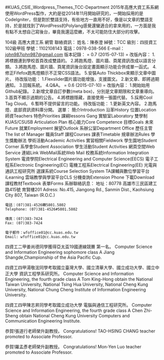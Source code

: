 #KUAS_CSIE_Wordpress_Themes_TCC-Department
2015年高應大資工系系網使用WordPress製作，大約是從2014年11月開始研究的，一開始採用的是CodeIgniter，但是對於雙語支持，有些地方一直用不好，像是以文章的雙語支持，於是就找到了WordPress的Polylang感覺還蠻適合的拿來用的，一方面是我有點不太想自己寫後台，畢竟我還這麼嫩，不太可能防住大部分的攻擊。

104級 高應大資工系 網管 聯絡資訊：
    姓名：陳泰澄
    綽號：TCC
    級別：四技資工102級甲班
    學號：1102108143
    電話：0978-038-566
    E-mail：john987john987@gmail.com
版本記錄：
    = 0.7 (2015-07-13) =
        改版內容：
            1.將標題連到學校首頁改成雙語的。
            2.將跑馬燈、圖片牆、頁尾資訊改成以語言分類。
            3.將跑馬燈、圖片牆、頁尾資訊後台設定畫面顯示功能合併成單一函式。
            4.修正Fifefox跑馬燈顯示不正常CSS語法。
            5.安裝Auto Thickbox來顯示文章中圖片。
        待改版功能：
            1.Flexslider圖片牆功能增強，支援圖文。
            2.新文章、即將過期通知。
            3.回報系統。
            4.Q&A。
    = 0.6 (2015-07-10) =
        改版內容：
            1.開始始用Github紀錄。
            2.新增文章自訂參數(meta box)，分別是文章期限和文章重導向。
            3.首頁不顯示過期的公告。
            4.將標題隱藏，直接使用一張圖代替。
            5.採用Cool Tag Cloud。
            6.暫時不提供留言的功能。
        待改版功能：
            1.更新英文內容。
            2.跑馬燈、底部資訊資料庫分開。
選單：
    簡介Introduction
        沿革History
        位置Location
        師資Teachers
        特色Priorities
            課綱lessons Gang
            實驗室Laboratory
            雙學制KUAS/CSUSB Articulation Plan
            核心能力Core Competence
            目標Goals
        未來Future
            就業Employment
            展望Outlook
    系辦公室Department Office
        歷任主管The list of Manager
        職員Staff
        課程Courses
        課表Timetable
        規章辦法Rules
            學生獎勵辦法
        學術活動Academic Activities
        實習相關Fieldwork
    學生園地Student Corner
        系學會Student Association
        學生活動Student Activities
        網頁空間Web Service
    連結Link
        WebMail系統Web Mail
        校務系統Information Integration System
        電資學院Electrical Engineering and Computer Science(EECS)
            電子工程系Electronic Engineering(EC)
            電機工程系Electrical Engineering(EE)
            光電與通訊工程研究所
        選課系統Course Selection System
        TA課輔與數位學習平台iLearning
        雲端教學與學習平台CLS
        分機查詢Extension Phone
    下載Download
        課程教材Textbook
        表單Forms
系辦聯絡訊息：
    地址：80778 高雄市三民區建工路415號 育賢樓201
    Adress: No.415, Jiangong Rd., Sanmin Dist., Kaohsiung City 807, Taiwan (R.O.C.)

    電話：(07)381-4526轉5801.5802
    Telephone: (07)381-4526#5801.5802

    傳真：(07)383-7424
    Fax: (07)383-7424

    電子郵件：wfoffice01@cc.kuas.edu.tw
    Email: wfoffice01@cc.kuas.edu.tw

四資工二甲姜尚德同學獲得亞太盃19國連線競賽 第一名。
Computer Science and Information Engineering sophomore class A Jiang Shangde,Championship of the Asia Pacific Cup.

四資工四甲湯敬浤同學考取國立臺灣大學、國立清華大學、國立成功大學、國立中正大學 資訊工程學系研究所。
Computer Science and Information Engineering, the fourth grade class A Tom King-Hong obtain the National Taiwan University, National Tsing Hua University, National Cheng Kung University, National Chung Cheng Institute of Information Engineering University.

四資工四甲陳志昇同學考取國立成功大學 電腦與通信工程研究所。
Computer Science and Information Engineering, the fourth grade class A Chen Zhi-Sheng obtain National Cheng Kung University Computers and Communication Engineering Institute.

恭賀!張道行老師榮升副教授。
Congratulations! TAO-HSING CHANG teacher promoted to Associate Professor.

恭賀!羅孟彥老師榮升副教授。
Congratulations! Mon-Yen Luo teacher promoted to Associate Professor.